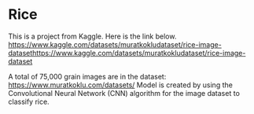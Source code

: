 # Rice
This is a project from Kaggle. Here is the link below.
https://www.kaggle.com/datasets/muratkokludataset/rice-image-datasethttps://www.kaggle.com/datasets/muratkokludataset/rice-image-dataset

A total of 75,000 grain images are in the dataset: https://www.muratkoklu.com/datasets/
Model is created by using the Convolutional Neural Network (CNN) algorithm for the image dataset to classify rice.
